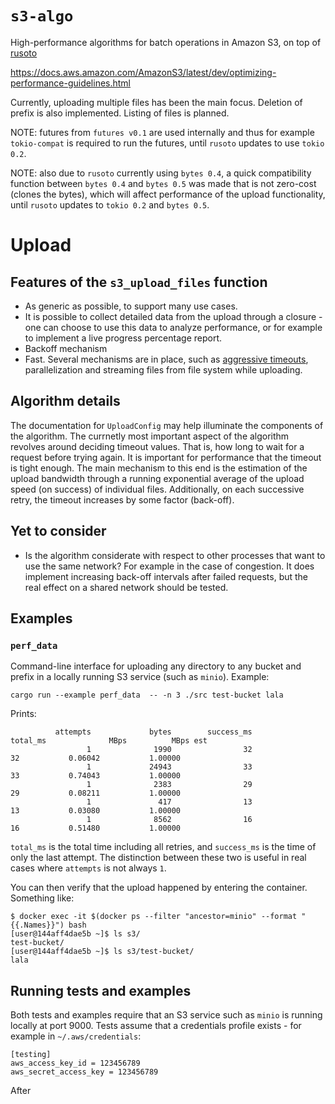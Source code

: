 # `s3-algo`

High-performance algorithms for batch operations in Amazon S3, on top of [rusoto](https://github.com/rusoto/rusoto)

https://docs.aws.amazon.com/AmazonS3/latest/dev/optimizing-performance-guidelines.html

Currently, uploading multiple files has been the main focus.
Deletion of prefix is also implemented.
Listing of files is planned.

NOTE: futures from `futures v0.1` are used internally and thus for example `tokio-compat` is
required to run the futures, until `rusoto` updates to use `tokio 0.2`.

NOTE: also due to `rusoto` currently using `bytes 0.4`, a quick compatibility function between
`bytes 0.4` and `bytes 0.5` was made that is not zero-cost (clones the bytes), which will affect
performance of the upload functionality, until `rusoto` updates to `tokio 0.2` and `bytes 0.5`.

# Upload
## Features of the `s3_upload_files` function
* As generic as possible, to support many use cases.
* It is possible to collect detailed data from the upload through a closure - one can choose to use this data to analyze performance, or for example to implement a live progress percentage report.
* Backoff mechanism
* Fast. Several mechanisms are in place, such as [aggressive timeouts](https://docs.aws.amazon.com/AmazonS3/latest/dev/optimizing-performance-guidelines.html), parallelization and streaming files from file system while uploading.

## Algorithm details
The documentation for `UploadConfig` may help illuminate the components of the algorithm.
The currnetly most important aspect of the algorithm revolves around deciding timeout values. That is, how long to wait for a request before trying again.
It is important for performance that the timeout is tight enough.
The main mechanism to this end is the estimation of the upload bandwidth through a running exponential average of the upload speed (on success) of individual files.
Additionally, on each successive retry, the timeout increases by some factor (back-off).

## Yet to consider
* Is the algorithm considerate with respect to other processes that want to use the same network? For example in the case of congestion. It does implement increasing back-off intervals after failed requests, but the real effect on a shared network should be tested.


## Examples
### `perf_data`
Command-line interface for uploading any directory to any bucket and prefix in a locally running S3 service (such as `minio`).
Example:
```
cargo run --example perf_data  -- -n 3 ./src test-bucket lala
```

Prints:
```
          attempts             bytes        success_ms          total_ms              MBps          MBps est
                 1              1990                32                32           0.06042           1.00000
                 1             24943                33                33           0.74043           1.00000
                 1              2383                29                29           0.08211           1.00000
                 1               417                13                13           0.03080           1.00000
                 1              8562                16                16           0.51480           1.00000
```
`total_ms` is the total time including all retries, and `success_ms` is the time of only the last attempt.
The distinction between these two is useful in real cases where `attempts` is not always `1`.

You can then verify that the upload happened by entering the container. Something like:

```
$ docker exec -it $(docker ps --filter "ancestor=minio" --format "{{.Names}}") bash
[user@144aff4dae5b ~]$ ls s3/
test-bucket/ 
[user@144aff4dae5b ~]$ ls s3/test-bucket/
lala
```

## Running tests and examples
Both tests and examples require that an S3 service such as `minio` is running locally at port 9000.
Tests assume that a credentials profile exists - for example in `~/.aws/credentials`:

```
[testing]
aws_access_key_id = 123456789
aws_secret_access_key = 123456789
```

After 
